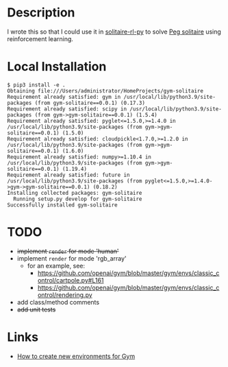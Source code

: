# Description

I wrote this so that I could use it in [solitaire-rl-py](https://github.com/taylorjg/solitaire-rl-py)
to solve [Peg solitaire](https://en.wikipedia.org/wiki/Peg_solitaire) using reinforcement learning.

# Local Installation

```
$ pip3 install -e .
Obtaining file:///Users/administrator/HomeProjects/gym-solitaire
Requirement already satisfied: gym in /usr/local/lib/python3.9/site-packages (from gym-solitaire==0.0.1) (0.17.3)
Requirement already satisfied: scipy in /usr/local/lib/python3.9/site-packages (from gym->gym-solitaire==0.0.1) (1.5.4)
Requirement already satisfied: pyglet<=1.5.0,>=1.4.0 in /usr/local/lib/python3.9/site-packages (from gym->gym-solitaire==0.0.1) (1.5.0)
Requirement already satisfied: cloudpickle<1.7.0,>=1.2.0 in /usr/local/lib/python3.9/site-packages (from gym->gym-solitaire==0.0.1) (1.6.0)
Requirement already satisfied: numpy>=1.10.4 in /usr/local/lib/python3.9/site-packages (from gym->gym-solitaire==0.0.1) (1.19.4)
Requirement already satisfied: future in /usr/local/lib/python3.9/site-packages (from pyglet<=1.5.0,>=1.4.0->gym->gym-solitaire==0.0.1) (0.18.2)
Installing collected packages: gym-solitaire
  Running setup.py develop for gym-solitaire
Successfully installed gym-solitaire
```

# TODO

* ~~implement `render` for mode 'human'~~
* implement `render` for mode 'rgb_array'
  * for an example, see:
    * https://github.com/openai/gym/blob/master/gym/envs/classic_control/cartpole.py#L161 
    * https://github.com/openai/gym/blob/master/gym/envs/classic_control/rendering.py
* add class/method comments
* ~~add unit tests~~

# Links

* [How to create new environments for Gym](https://github.com/openai/gym/blob/master/docs/creating-environments.md)
